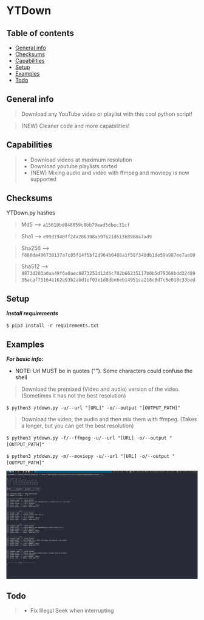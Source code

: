 # YTDown

## Table of contents
* [General info](#general-info)
* [Checksums](#checksums)
* [Capabilities](#capabilities)
* [Setup](#setup)
* [Examples](#Examples)
* [Todo](#Todo)


## General info
>Download any YouTube video or playlist with this cool python script! 

>(NEW) Cleaner code and more capabilities!
## Capabilities

>- Download videos at maximum resolution
>- Download youtube playlists sorted
>- (NEW) Mixing audio and video with ffmpeg and moviepy is now supported

## Checksums
YTDown.py hashes

>Md5 --> `a15610bd048059c8bb79ead5dbec31cf`

>Sha1 --> `e99d1940ff24a286398a59fb21d613b8968a7ad9`

>Sha256 --> `f880da496730137a7c85f14f5bf2d964b0486a1f58f348db1de59a987ee7ae80`

>Sha512 --> `8873d203a0aa49f6a0aec6873251d12d6c782b66235117b0b5d79368bdd3248935acaf73164e162e93b2abd1ef03e1d8dbe6eb14951ca218c0d7c5e018c33bed`


## Setup

***Install requirements***

`$ pip3 install -r requirements.txt`

## Examples

***For basic info:***

- NOTE: Url MUST be in quotes (""). Some characters could confuse the shell

>Download the premixed (Video and audio) version of the video. (Sometimes it has not the best resolution)

`$ python3 ytdown.py -u/--url "[URL]" -o/--output "[OUTPUT_PATH]"`

>Download the video, the audio and then mix them with ffmpeg. (Takes a longer, but you can get the best resolution)

`$ python3 ytdown.py -f/--ffmpeg -u/--url "[URL] -o/--output "[OUTPUT_PATH]"`

`$ python3 ytdown.py -m/--moviepy -u/--url "[URL] -o/--output "[OUTPUT_PATH]"`

![alt text](example.png)

## Todo

>- Fix Illegal Seek when interrupting
